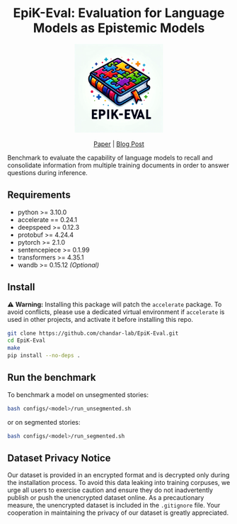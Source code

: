 <div style="text-align: center;">
<h1>EpiK-Eval: Evaluation for Language Models as Epistemic Models</h1>
<img src="EpiK-Eval_logo.webp" alt="EpiK-Eval Logo" width="200"/>

[Paper](https://arxiv.org/abs/2310.15372) | [Blog Post](https://gabprato.github.io/epik-eval/)
</div>

Benchmark to evaluate the capability of language models to recall and consolidate information from multiple training documents in order to answer questions during inference.

## Requirements
- python >= 3.10.0
- accelerate == 0.24.1
- deepspeed >= 0.12.3
- protobuf >= 4.24.4
- pytorch >= 2.1.0
- sentencepiece >= 0.1.99
- transformers >= 4.35.1
- wandb >= 0.15.12 *(Optional)*

## Install
⚠️ **Warning:** Installing this package will patch the `accelerate` package. To avoid conflicts, please use a dedicated virtual environment if `accelerate` is used in other projects, and activate it before installing this repo.
```bash
git clone https://github.com/chandar-lab/EpiK-Eval.git
cd EpiK-Eval
make
pip install --no-deps .
```

## Run the benchmark
To benchmark a model on unsegmented stories:
```bash
bash configs/<model>/run_unsegmented.sh
```
or on segmented stories:
```bash
bash configs/<model>/run_segmented.sh
```

## Dataset Privacy Notice
Our dataset is provided in an encrypted format and is decrypted only during the installation process. To avoid this data leaking into training corpuses, we urge all users to exercise caution and ensure they do not inadvertently publish or push the unencrypted dataset online. As a precautionary measure, the unencrypted dataset is included in the `.gitignore` file. Your cooperation in maintaining the privacy of our dataset is greatly appreciated.